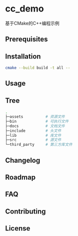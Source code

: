 # cc_demo

基于CMake的C++编程示例

## Prerequisites

## Installation

```sh
cmake --build build -t all --
```

## Usage

## Tree

```sh
.
├─assets          # 资源文件
├─bin             # 可执行文件
├─docs            # 文档文件
├─include         # 头文件
├─lib             # 库文件
├─src             # 源文件
└─third_party     # 第三方库文件
```

## Changelog

## Roadmap

## FAQ

## Contributing

## License

